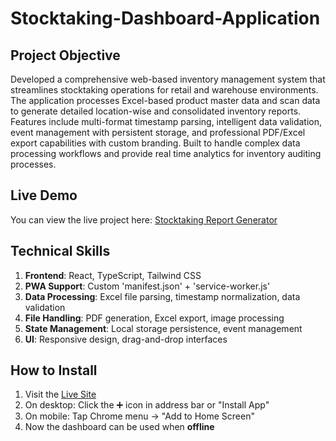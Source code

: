 # Stocktaking-Dashboard-Application
## Project Objective
Developed a comprehensive web-based inventory management system that streamlines stocktaking operations for retail and warehouse environments. The application processes Excel-based product master data and scan data to generate detailed location-wise and consolidated inventory reports. 
Features include multi-format timestamp parsing, intelligent data validation, event management with persistent storage, and professional PDF/Excel export capabilities with custom branding. Built to handle complex data processing workflows and provide real time analytics for inventory auditing processes.
## Live Demo
You can view the live project here: [Stocktaking Report Generator](https://stocktakingreport.netlify.app)
## Technical Skills 
1) **Frontend**: React, TypeScript, Tailwind CSS
2) **PWA Support**: Custom 'manifest.json' + 'service-worker.js'
3) **Data Processing**: Excel file parsing, timestamp normalization, data validation
4) **File Handling**: PDF generation, Excel export, image processing
5) **State Management**: Local storage persistence, event management
6) **UI**: Responsive design, drag-and-drop interfaces
## How to Install
1) Visit the [Live Site](https://stocktakingreport.netlify.app)
2) On desktop: Click the ➕ icon in address bar or "Install App"
3) On mobile: Tap Chrome menu → "Add to Home Screen"
4) Now the dashboard can be used when **offline** 

    


